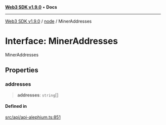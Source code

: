 [**Web3 SDK v1.9.0**](../../../README.md) • **Docs**

***

[Web3 SDK v1.9.0](../../../globals.md) / [node](../README.md) / MinerAddresses

# Interface: MinerAddresses

MinerAddresses

## Properties

### addresses

> **addresses**: `string`[]

#### Defined in

[src/api/api-alephium.ts:851](https://github.com/Mystic-Nayy/alephium-web3/blob/ee41f5e0e7d7fb0b155fe62f05b2ac03772895ca/packages/web3/src/api/api-alephium.ts#L851)
